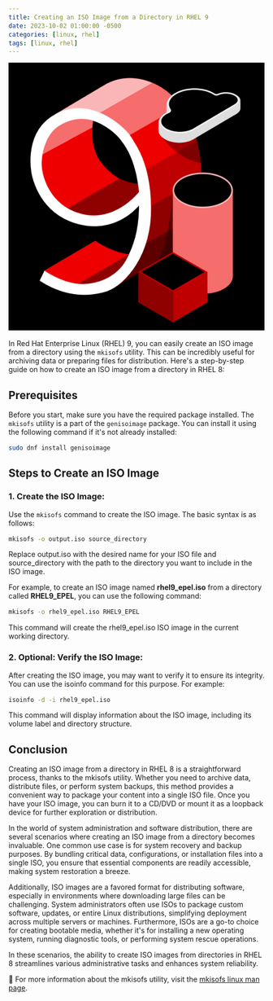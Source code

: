 ```yaml
---
title: Creating an ISO Image from a Directory in RHEL 9
date: 2023-10-02 01:00:00 -0500
categories: [linux, rhel]
tags: [linux, rhel]
---
```


![Creating an ISO Image from a Directory in RHEL 9](/assets/img/posts/2023/create_iso_from_directory/create_iso_from_directory.png)


In Red Hat Enterprise Linux (RHEL) 9, you can easily create an ISO image from a directory using the `mkisofs` utility. This can be incredibly useful for archiving data or preparing files for distribution. Here's a step-by-step guide on how to create an ISO image from a directory in RHEL 8:

## Prerequisites

Before you start, make sure you have the required package installed. The `mkisofs` utility is a part of the `genisoimage` package. You can install it using the following command if it's not already installed:

```bash
sudo dnf install genisoimage
```


## Steps to Create an ISO Image

### 1. Create the ISO Image:

Use the `mkisofs` command to create the ISO image. The basic syntax is as follows:

```bash
mkisofs -o output.iso source_directory
```

Replace output.iso with the desired name for your ISO file and source_directory with the path to the directory you want to include in the ISO image.

For example, to create an ISO image named **rhel9_epel.iso** from a directory called **RHEL9_EPEL**, you can use the following command:

```bash
mkisofs -o rhel9_epel.iso RHEL9_EPEL
```

This command will create the rhel9_epel.iso ISO image in the current working directory.

### 2. Optional: Verify the ISO Image:

After creating the ISO image, you may want to verify it to ensure its integrity. You can use the isoinfo command for this purpose. For example:

```bash
isoinfo -d -i rhel9_epel.iso
```

This command will display information about the ISO image, including its volume label and directory structure.


## Conclusion

Creating an ISO image from a directory in RHEL 8 is a straightforward process, thanks to the mkisofs utility. Whether you need to archive data, distribute files, or perform system backups, this method provides a convenient way to package your content into a single ISO file. Once you have your ISO image, you can burn it to a CD/DVD or mount it as a loopback device for further exploration or distribution.

In the world of system administration and software distribution, there are several scenarios where creating an ISO image from a directory becomes invaluable. One common use case is for system recovery and backup purposes. By bundling critical data, configurations, or installation files into a single ISO, you ensure that essential components are readily accessible, making system restoration a breeze.

Additionally, ISO images are a favored format for distributing software, especially in environments where downloading large files can be challenging. System administrators often use ISOs to package custom software, updates, or entire Linux distributions, simplifying deployment across multiple servers or machines. Furthermore, ISOs are a go-to choice for creating bootable media, whether it's for installing a new operating system, running diagnostic tools, or performing system rescue operations.

In these scenarios, the ability to create ISO images from directories in RHEL 8 streamlines various administrative tasks and enhances system reliability.


📝 For more information about the mkisofs utility, visit the [mkisofs linux man page](https://linux.die.net/man/8/mkisofs).



